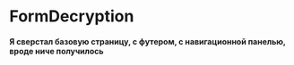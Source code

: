 # FormDecryption
#### Я сверстал базовую страницу, с футером, с навигационной панелью, вроде ниче получилось
